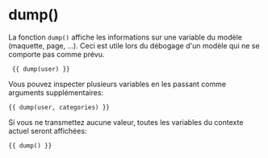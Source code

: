 # dump()

La fonction `dump()` affiche les informations sur une variable du modèle (maquette, page, ...). Ceci est utile lors du débogage d'un modèle qui ne se comporte pas comme prévu.

     {{ dump(user) }}

Vous pouvez inspecter plusieurs variables en les passant comme arguments supplémentaires:

    {{ dump(user, categories) }}

Si vous ne transmettez aucune valeur, toutes les variables du contexte actuel seront affichées:

    {{ dump() }}
